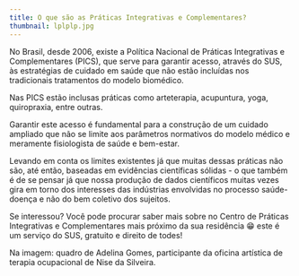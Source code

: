 ```yaml
---
title: O que são as Práticas Integrativas e Complementares?
thumbnail: lplplp.jpg
---
```

No Brasil, desde 2006, existe a Política Nacional de Práticas Integrativas e Complementares (PICS), que serve para garantir acesso, através do SUS, às estratégias de cuidado em saúde que não estão incluídas nos tradicionais tratamentos do modelo biomédico. 

Nas PICS estão inclusas práticas como arteterapia, acupuntura, yoga, quiropraxia, entre outras. 

Garantir este acesso é fundamental para a construção de um cuidado ampliado que não se limite aos parâmetros normativos do modelo médico e meramente fisiologista de saúde e bem-estar. 

Levando em conta os limites existentes já que muitas dessas práticas não são, até então, baseadas em evidências científicas sólidas - o que também é de se pensar já que nossa produção de dados científicos muitas vezes gira em torno dos interesses das indústrias envolvidas no processo saúde-doença e não do bem coletivo dos sujeitos. 

Se interessou? Você pode procurar saber mais sobre no Centro de Práticas Integrativas e Complementares mais próximo da sua residência 😁 este é um serviço do SUS, gratuito e direito de todes! 

Na imagem: quadro de Adelina Gomes, participante da oficina artística de terapia ocupacional de Nise da Silveira.